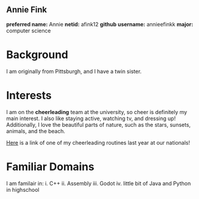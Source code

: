## Annie Fink
**preferred name:** Annie
**netid:** afink12
**github username:** annieefinkk
**major:** computer science

# Background
I am originally from Pittsburgh, and I have a twin sister.

# Interests
I am on the **cheerleading** team at the university, so cheer is definitely my main interest. I also like staying active, watching tv, and dressing up! Additionally, I love the beautiful parts of nature, such as the stars, sunsets, animals, and the beach.

[Here](https://www.youtube.com/watch?v=bxPu8LQqda4) is a link of one of my cheerleading routines last year at our nationals!

# Familiar Domains
I am familair in:
i. C++
ii. Assembly
iii. Godot
iv. little bit of Java and Python in highschool
